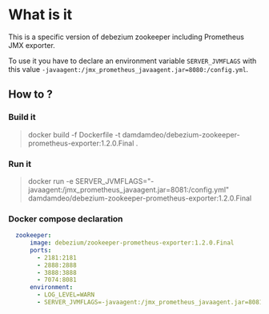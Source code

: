 # What is it

This is a specific version of debezium zookeeper including Prometheus JMX exporter.

To use it you have to declare an environment variable `SERVER_JVMFLAGS` with this value `-javaagent:/jmx_prometheus_javaagent.jar=8080:/config.yml`.

## How to ?

### Build it

> docker build -f Dockerfile -t damdamdeo/debezium-zookeeper-prometheus-exporter:1.2.0.Final .

### Run it

> docker run -e SERVER_JVMFLAGS="-javaagent:/jmx_prometheus_javaagent.jar=8081:/config.yml" damdamdeo/debezium-zookeeper-prometheus-exporter:1.2.0.Final

### Docker compose declaration

```yaml
  zookeeper:
      image: debezium/zookeeper-prometheus-exporter:1.2.0.Final
      ports:
        - 2181:2181
        - 2888:2888
        - 3888:3888
        - 7074:8081
      environment:
        - LOG_LEVEL=WARN
        - SERVER_JVMFLAGS=-javaagent:/jmx_prometheus_javaagent.jar=8081:/config.yml
```